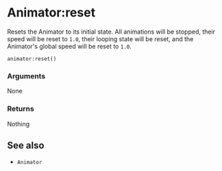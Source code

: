 <!--
category: reference
-->

Animator:reset
===

Resets the Animator to its initial state.  All animations will be stopped, their speed will be reset
to `1.0`, their looping state will be reset, and the Animator's global speed will be reset to `1.0`.

    animator:reset()

### Arguments

None

### Returns

Nothing

See also
---

- `Animator`
